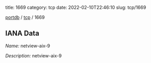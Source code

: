 title: 1669
category: tcp
date: 2022-02-10T22:46:10
slug: tcp/1669

[portdb](/) / [tcp](/category/tcp.html) / 1669


## IANA Data

_Name:_ netview-aix-9

_Description:_ netview-aix-9

